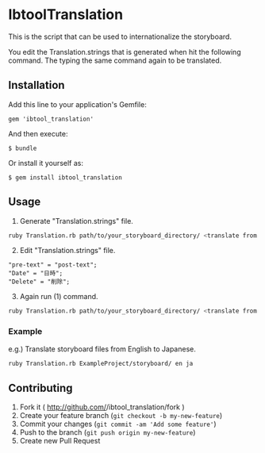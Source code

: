 # IbtoolTranslation

This is the script that can be used to internationalize the storyboard.

You edit the Translation.strings that is generated when hit the following command. The typing the same command again to be translated.

## Installation

Add this line to your application's Gemfile:

    gem 'ibtool_translation'

And then execute:

    $ bundle

Or install it yourself as:

    $ gem install ibtool_translation

## Usage

1) Generate "Translation.strings" file.

``` sh
ruby Translation.rb path/to/your_storyboard_directory/ <translate from lang> <translate to lang>
```

2) Edit "Translation.strings" file.

``` 
"pre-text" = "post-text";
"Date" = "日時";
"Delete" = "削除";
```

3) Again run (1) command.

``` sh
ruby Translation.rb path/to/your_storyboard_directory/ <translate from lang> <translate to lang>
```

### Example

e.g.) Translate storyboard files from English to Japanese.

``` sh
ruby Translation.rb ExampleProject/storyboard/ en ja
```


## Contributing

1. Fork it ( http://github.com/<my-github-username>/ibtool_translation/fork )
2. Create your feature branch (`git checkout -b my-new-feature`)
3. Commit your changes (`git commit -am 'Add some feature'`)
4. Push to the branch (`git push origin my-new-feature`)
5. Create new Pull Request
